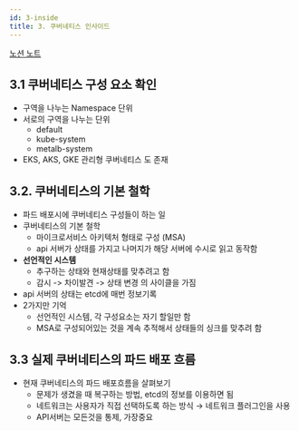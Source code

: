 ```yaml
---
id: 3-inside
title: 3. 쿠버네티스 인사이드
---
```


[노션 노트](https://first-diadem-378.notion.site/3-282cb37f319040a1b961bdfacf376d4a)

## 3.1 쿠버네티스 구성 요소 확인

- 구역을 나누는 Namespace 단위
- 서로의 구역을 나누는 단위
    - default
    - kube-system
    - metalb-system
- EKS, AKS, GKE 관리형 쿠버네티스 도 존재

## 3.2. 쿠버네티스의 기본 철학

- 파드 배포시에 쿠버네티스 구성들이 하는 일
- 쿠버네티스의 기본 철학
    - 마이크로서비스 아키텍처 형태로 구성 (MSA)
    - api 서버가 상태를 가지고 나머지가 해당 서버에 수시로 읽고 동작함
- **선언적인 시스템**
  - 추구하는 상태와 현재상태를 맞추려고 함
  - 감시 -> 차이발견 -> 상태 변경 의 사이클을 가짐
- api 서버의 상태는 etcd에 매번 정보기록
- 2가지만 기억
    - 선언적인 시스템, 각 구성요소는 자기 할일만 함
    - MSA로 구성되어있는 것을 계속 추적해서 상태들의 싱크를 맞추려 함

## 3.3 실제 쿠버네티스의 파드 배포 흐름

- 현재 쿠버네티스의 파드 배포흐름을 살펴보기
    - 문제가 생겼을 때 복구하는 방법, etcd의 정보를 이용하면 됨
    - 네트워크는 사용자가 직접 선택하도록 하는 방식 → 네트워크 플러그인을 사용
    - API서버는 모든것을 통제, 가장중요